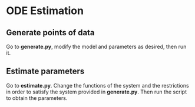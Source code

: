 # ODE Estimation

## Generate points of data

Go to **generate.py**, modify the model and parameters as desired, then run it.

## Estimate parameters

Go to **estimate.py**. Change the functions of the system and the restrictions in order to satisfy the system provided in **generate.py**. Then run the script to obtain the parameters.  
